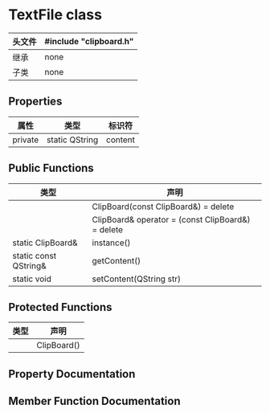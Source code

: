 # TextFile class

| 头文件 | #include "clipboard.h" |
|-|-|
| 继承 | none |
| 子类 | none |

## Properties
| 属性 | 类型 | 标识符 |
|-|-|-|
|private| static QString | content|

## Public Functions
| 类型 |声明|
|-|-|
| |ClipBoard(const ClipBoard&) = delete
| |ClipBoard& operator = (const ClipBoard&) = delete
static ClipBoard& |  instance()
static const QString&| getContent()
static void | setContent(QString str)

## Protected Functions
| 类型 |声明|
|-|-|
| | ClipBoard() |

## Property Documentation

## Member Function Documentation